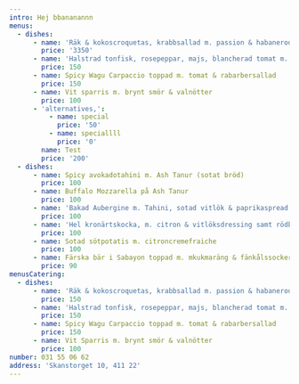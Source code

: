 ```yaml
---
intro: Hej bbananannn
menus:
  - dishes:
      - name: 'Räk & kokoscroquetas, krabbsallad m. passion & habanerodressing.'
        price: '3350'
      - name: 'Halstrad tonfisk, rosepeppar, majs, blancherad tomat m. kapris'
        price: 150
      - name: Spicy Wagu Carpaccio toppad m. tomat & rabarbersallad
        price: 150
      - name: Vit sparris m. brynt smör & valnötter
        price: 100
      - 'alternatives,':
          - name: special
            price: '50'
          - name: speciallll
            price: '0'
        name: Test
        price: '200'
  - dishes:
      - name: Spicy avokadotahini m. Ash Tanur (sotat bröd)
        price: 100
      - name: Buffalo Mozzarella på Ash Tanur
        price: 100
      - name: 'Bakad Aubergine m. Tahini, sotad vitlök & paprikaspread'
        price: 100
      - name: 'Hel kronärtskocka, m. citron & vitlöksdressing samt rödbetsmajo dipp'
        price: 100
      - name: Sotad sötpotatis m. citroncremefraiche
        price: 100
      - name: Färska bär i Sabayon toppad m. mkukmaräng & fänkålssocker
        price: 90
menusCatering:
  - dishes:
      - name: 'Räk & kokoscroquetas, krabbsallad m. passion & habanerodressing.'
        price: 150
      - name: 'Halstrad tonfisk, rosepeppar, majs, blancherad tomat m. kapris'
        price: 150
      - name: Spicy Wagu Carpaccio toppad m. tomat & rabarbersallad
        price: 150
      - name: Vit Sparris m. brynt smör & valnötter
        price: 100
number: 031 55 06 62
address: 'Skanstorget 10, 411 22'
---
```


